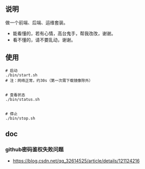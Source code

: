 ## 说明

做一个前端、后端、运维套装。

- 能看懂的，若有心情，高台鬼手，帮我改改，谢谢。
- 看不懂的，请不要乱动，谢谢。

## 使用

```shell
# 启动
./bin/start.sh
# 注：网络正常，约30s（第一次需下载镜像除外）


# 查看状态
./bin/status.sh


# 停止
./bin/stop.sh
```

## doc

### github密码鉴权失败问题

- https://blog.csdn.net/qq_32614525/article/details/121124216

